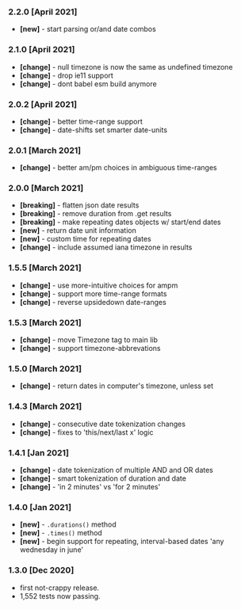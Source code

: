 <!-- #### [Unreleased]
- **[breaking]** - return array in .json().dates
-->

### 2.2.0 [April 2021]

- **[new]** - start parsing or/and date combos

### 2.1.0 [April 2021]

- **[change]** - null timezone is now the same as undefined timezone
- **[change]** - drop ie11 support
- **[change]** - dont babel esm build anymore

### 2.0.2 [April 2021]

- **[change]** - better time-range support
- **[change]** - date-shifts set smarter date-units

### 2.0.1 [March 2021]

- **[change]** - better am/pm choices in ambiguous time-ranges

### 2.0.0 [March 2021]

- **[breaking]** - flatten json date results
- **[breaking]** - remove duration from .get results
- **[breaking]** - make repeating dates objects w/ start/end dates
- **[new]** - return date unit information
- **[new]** - custom time for repeating dates
- **[change]** - include assumed iana timezone in results

### 1.5.5 [March 2021]

- **[change]** - use more-intuitive choices for ampm
- **[change]** - support more time-range formats
- **[change]** - reverse upsidedown date-ranges

### 1.5.3 [March 2021]

- **[change]** - move Timezone tag to main lib
- **[change]** - support timezone-abbrevations

### 1.5.0 [March 2021]

- **[change]** - return dates in computer's timezone, unless set

### 1.4.3 [March 2021]

- **[change]** - consecutive date tokenization changes
- **[change]** - fixes to 'this/next/last x' logic

### 1.4.1 [Jan 2021]

- **[change]** - date tokenization of multiple AND and OR dates
- **[change]** - smart tokenization of duration and date
- **[change]** - 'in 2 minutes' vs 'for 2 minutes'

### 1.4.0 [Jan 2021]

- **[new]** - `.durations()` method
- **[new]** - `.times()` method
- **[new]** - begin support for repeating, interval-based dates 'any wednesday in june'

### 1.3.0 [Dec 2020]

- first not-crappy release.
- 1,552 tests now passing.
